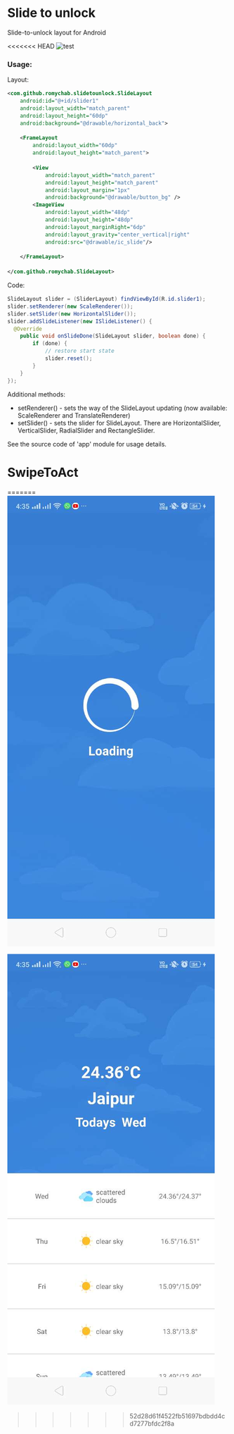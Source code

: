 # Slide to unlock
Slide-to-unlock layout for Android

<<<<<<< HEAD
![test](https://github.com/romychab/Slide-to-unlock/blob/master/screencast.gif)

### Usage:

Layout:

```xml
<com.github.romychab.slidetounlock.SlideLayout
    android:id="@+id/slider1"
    android:layout_width="match_parent"
    android:layout_height="60dp"
    android:background="@drawable/horizontal_back">

    <FrameLayout
        android:layout_width="60dp"
        android:layout_height="match_parent">

        <View
            android:layout_width="match_parent"
            android:layout_height="match_parent"
            android:layout_margin="1px"
            android:background="@drawable/button_bg" />
        <ImageView
            android:layout_width="48dp"
            android:layout_height="48dp"
            android:layout_marginRight="6dp"
            android:layout_gravity="center_vertical|right"
            android:src="@drawable/ic_slide"/>

    </FrameLayout>

</com.github.romychab.SlideLayout>
```

Code:

```java
SlideLayout slider = (SliderLayout) findViewById(R.id.slider1);
slider.setRenderer(new ScaleRenderer());
slider.setSlider(new HorizontalSlider());
slider.addSlideListener(new ISlideListener() {
  @Override
    public void onSlideDone(SlideLayout slider, boolean done) {
        if (done) {
            // restore start state
            slider.reset();
        }
    }
});
```

Additional methods:
- setRenderer() - sets the way of the SlideLayout updating (now available: ScaleRenderer and TranslateRenderer)
- setSlider() - sets the slider for SlideLayout. There are HorizontalSlider, VerticalSlider, RadialSlider and RectangleSlider.

See the source code of 'app' module for usage details.
# SwipeToAct
=======
![test](https://github.com/TejusAcentria/Weather-Forecast/blob/master/images/one.JPEG)

![test](https://github.com/TejusAcentria/Weather-Forecast/blob/master/images/two.JPEG)
>>>>>>> 52d28d61f4522fb51697bdbdd4cd7277bfdc2f8a
